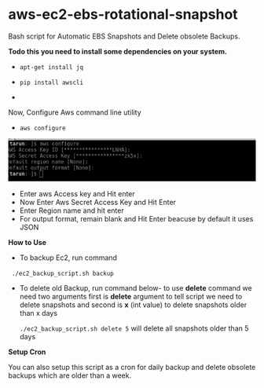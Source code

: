 # aws-ec2-ebs-rotational-snapshot

Bash script for Automatic EBS Snapshots and Delete obsolete Backups.

**Todo this you need to install some dependencies on your system.**

- ```apt-get install jq```

- ```pip install awscli```

- ``` You need to install dateUtils (http://www.fresse.org/dateutils/)

Now, Configure Aws command line utility
- ```aws configure```

![awsconfigure](./images/awsconfigure.png  "awsconfigure")

- Enter aws Access key and Hit enter
- Now Enter Aws Secret Access Key and Hit Enter
- Enter Region name and hit enter
- For output format, remain blank and Hit Enter beacuse by default it uses JSON


**How to Use**

- To backup Ec2, run command 

``` ./ec2_backup_script.sh backup```

- To delete old Backup, run command below-
	to use **delete** command we need two arguments
	first is **delete** argument to tell script we need to delete snapshots and second is **x** (int value) to delete snapshots older than x days
	
	``` ./ec2_backup_script.sh delete 5 ```
	will delete all snapshots older than 5 days
	
**Setup Cron**

You can also setup this script as a cron for daily backup and delete obsolete backups which are older than a week.
